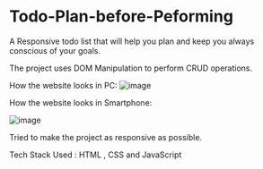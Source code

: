 # Todo-Plan-before-Peforming
A Responsive todo list that will help you plan and keep you always conscious of your goals.

The project uses DOM Manipulation to perform CRUD operations.

How the website looks in PC:
![image](https://user-images.githubusercontent.com/95950334/201262910-53a9798f-9d04-41c6-b630-249667870d43.png)

How the website looks in Smartphone:

![image](https://user-images.githubusercontent.com/95950334/201262985-222f1348-4185-4f65-b23c-afb4dc4e33db.png)

Tried to make the project as responsive as possible.

Tech Stack Used : HTML , CSS and JavaScript
